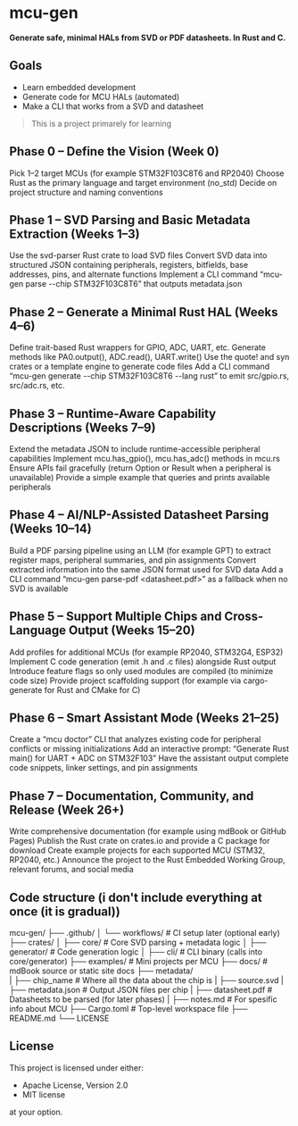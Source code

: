 # mcu-gen
**Generate safe, minimal HALs from SVD or PDF datasheets. In Rust and C.**

## Goals

 - Learn embedded development
 - Generate code for MCU HALs (automated)
 - Make a CLI that works from a SVD and datasheet

> This is a project primarely for learning

## Phase 0 – Define the Vision (Week 0)

Pick 1–2 target MCUs (for example STM32F103C8T6 and RP2040)
Choose Rust as the primary language and target environment (no_std)
Decide on project structure and naming conventions

## Phase 1 – SVD Parsing and Basic Metadata Extraction (Weeks 1–3)

Use the svd-parser Rust crate to load SVD files
Convert SVD data into structured JSON containing peripherals, registers, bitfields, base addresses, pins, and alternate functions
Implement a CLI command “mcu-gen parse --chip STM32F103C8T6” that outputs metadata.json

## Phase 2 – Generate a Minimal Rust HAL (Weeks 4–6)

Define trait-based Rust wrappers for GPIO, ADC, UART, etc.
Generate methods like PA0.output(), ADC.read(), UART.write()
Use the quote! and syn crates or a template engine to generate code files
Add a CLI command “mcu-gen generate --chip STM32F103C8T6 --lang rust” to emit src/gpio.rs, src/adc.rs, etc.

## Phase 3 – Runtime-Aware Capability Descriptions (Weeks 7–9)

Extend the metadata JSON to include runtime-accessible peripheral capabilities
Implement mcu.has_gpio(), mcu.has_adc() methods in mcu.rs
Ensure APIs fail gracefully (return Option or Result when a peripheral is unavailable)
Provide a simple example that queries and prints available peripherals

## Phase 4 – AI/NLP-Assisted Datasheet Parsing (Weeks 10–14)

Build a PDF parsing pipeline using an LLM (for example GPT) to extract register maps, peripheral summaries, and pin assignments
Convert extracted information into the same JSON format used for SVD data
Add a CLI command “mcu-gen parse-pdf <datasheet.pdf>” as a fallback when no SVD is available

## Phase 5 – Support Multiple Chips and Cross-Language Output (Weeks 15–20)

Add profiles for additional MCUs (for example RP2040, STM32G4, ESP32)
Implement C code generation (emit .h and .c files) alongside Rust output
Introduce feature flags so only used modules are compiled (to minimize code size)
Provide project scaffolding support (for example via cargo-generate for Rust and CMake for C)

## Phase 6 – Smart Assistant Mode (Weeks 21–25)

Create a “mcu doctor” CLI that analyzes existing code for peripheral conflicts or missing initializations
Add an interactive prompt: “Generate Rust main() for UART + ADC on STM32F103”
Have the assistant output complete code snippets, linker settings, and pin assignments

## Phase 7 – Documentation, Community, and Release (Week 26+)

Write comprehensive documentation (for example using mdBook or GitHub Pages)
Publish the Rust crate on crates.io and provide a C package for download
Create example projects for each supported MCU (STM32, RP2040, etc.)
Announce the project to the Rust Embedded Working Group, relevant forums, and social media








## Code structure (i don't include everything at once (it is gradual))

mcu-gen/
├── .github/
│   └── workflows/         # CI setup later (optional early)
├── crates/
│   ├── core/              # Core SVD parsing + metadata logic
│   ├── generator/         # Code generation logic
│   ├── cli/               # CLI binary (calls into core/generator)
├── examples/              # Mini projects per MCU
├── docs/                  # mdBook source or static site docs
├── metadata/              
|   ├── chip_name          # Where all the data about the chip is
|       ├── source.svd
|       ├── metadata.json  # Output JSON files per chip
|       ├── datasheet.pdf  # Datasheets to be parsed (for later phases)
|       ├── notes.md       # For spesific info about MCU
├── Cargo.toml             # Top-level workspace file
├── README.md
└── LICENSE





## License

This project is licensed under either:

- Apache License, Version 2.0
- MIT license

at your option.

